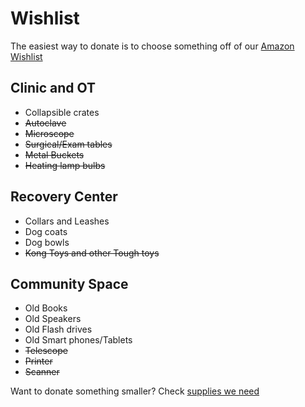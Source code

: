 Wishlist
==========

The easiest way to donate is to choose something off of our [Amazon Wishlist]( http://www.amazon.in/registry/wishlist/2B3YNT3ZZYQY2 "amazon" )


Clinic and OT
----
* Collapsible crates
* <s>Autoclave</s>
* <s>Microscope</s>
* <s>Surgical/Exam tables</s>
* <s>Metal Buckets</s>
* <s>Heating lamp bulbs</s>

Recovery Center
----
* Collars and Leashes
* Dog coats
* Dog bowls
* <s>Kong Toys and other Tough toys</s>


Community Space
----
* Old Books
* Old Speakers 
* Old Flash drives
* Old Smart phones/Tablets
* <s>Telescope</s>
* <s>Printer</s>
* <s>Scanner</s>



Want to donate something smaller? Check [supplies we need]( ?p=supplies "supplies" )
